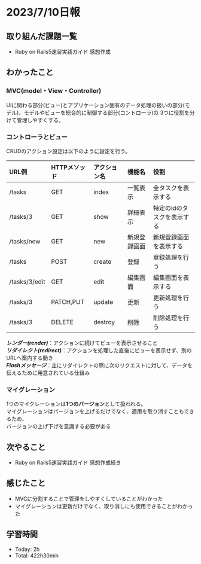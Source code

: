 # 2023/7/10日報

## 取り組んだ課題一覧
- Ruby on Rails5速習実践ガイド 感想作成

## わかったこと
### MVC(model・View・Controller)
UIに関わる部分(ビュー)とアプリケーション固有のデータ処理の扱いの部分(モデル)、モデルやビューを総合的に制御する部分(コントローラ)の
3つに役割を分けて管理しやすくする。

### コントローラとビュー

CRUDのアクション設定は以下のように設定を行う。

|URL例|HTTPメソッド|アクション名|機能名|役割|
|:--|:--|:--|:--|:--|
|/tasks|GET|index|一覧表示|全タスクを表示する|
|/tasks/3|GET|show|詳細表示|特定のidのタスクを表示する|
|/tasks/new|GET|new|新規登録画面|新規登録画面を表示する|
|/tasks|POST|create|登録|登録処理を行う|
|/tasks/3/edit|GET|edit|編集画面|編集画面を表示する|
|/tasks/3|PATCH,PUT|update|更新|更新処理を行う|
|/tasks/3|DELETE|destroy|削除|削除処理を行う|

***レンダー(render)***：アクションに続けてビューを表示させること<br>
***リダイレクト(redirect)***：アクションを処理した直後にビューを表示せず、別のURLへ案内する動き<br>
***Flashメッセージ***：主にリダイレクトの際に次のリクエストに対して、データを伝えるために用意されている仕組み<br>

### マイグレーション
1つのマイクレーションは**1つのバージョン**として扱われる。<br>
マイグレーションはバージョンを上げるだけでなく、適用を取り消すこともできるため、<br>
バージョンの上げ下げを意識する必要がある

## 次やること
- Ruby on Rails5速習実践ガイド 感想作成続き

## 感じたこと
- MVCに分割することで管理をしやすくしていることがわかった
- マイグレーションは更新だけでなく、取り消しにも使用できることがわかった
  
## 学習時間
- Today: 2h
- Total: 422h30min
  
